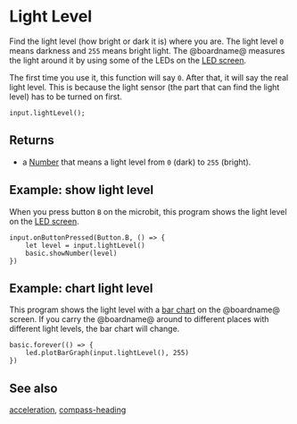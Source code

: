 # Light Level

Find the light level (how bright or dark it is) where you are. The light level `0` means darkness and `255` means bright light. The @boardname@ measures the light around it by using some of the LEDs on the [LED screen](/device/screen).

The first time you use it, this function will say `0`. After that, it will say the real light level. This is because the light sensor (the part that can find the light level) has to be turned on first.

```sig
input.lightLevel();
```

## Returns

* a [Number](/types/number) that means a light level from `0` (dark) to `255` (bright).

## Example: show light level

When you press button `B` on the microbit, this program shows the light level on the [LED screen](/device/screen).

```blocks
input.onButtonPressed(Button.B, () => {
    let level = input.lightLevel()
    basic.showNumber(level)
})
```

## Example: chart light level

This program shows the light level with a [bar chart](/reference/led/plot-bar-graph) on the @boardname@ screen. If you carry the @boardname@ around to different places with different light levels, the bar chart will change.

```blocks
basic.forever(() => {
    led.plotBarGraph(input.lightLevel(), 255)
})
```

## See also

[acceleration](/reference/input/acceleration), [compass-heading](/reference/input/compass-heading)